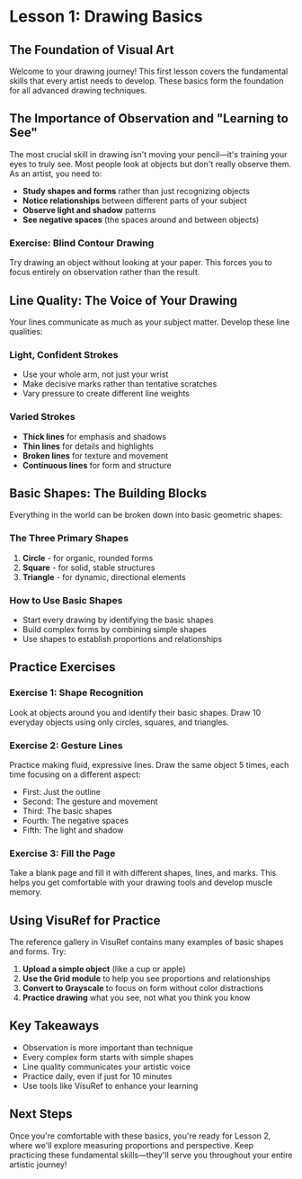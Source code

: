 # Lesson 1: Drawing Basics

## The Foundation of Visual Art

Welcome to your drawing journey! This first lesson covers the fundamental skills that every artist needs to develop. These basics form the foundation for all advanced drawing techniques.

## The Importance of Observation and "Learning to See"

The most crucial skill in drawing isn't moving your pencil—it's training your eyes to truly see. Most people look at objects but don't really observe them. As an artist, you need to:

- **Study shapes and forms** rather than just recognizing objects
- **Notice relationships** between different parts of your subject
- **Observe light and shadow** patterns
- **See negative spaces** (the spaces around and between objects)

### Exercise: Blind Contour Drawing
Try drawing an object without looking at your paper. This forces you to focus entirely on observation rather than the result.

## Line Quality: The Voice of Your Drawing

Your lines communicate as much as your subject matter. Develop these line qualities:

### Light, Confident Strokes
- Use your whole arm, not just your wrist
- Make decisive marks rather than tentative scratches
- Vary pressure to create different line weights

### Varied Strokes
- **Thick lines** for emphasis and shadows
- **Thin lines** for details and highlights
- **Broken lines** for texture and movement
- **Continuous lines** for form and structure

## Basic Shapes: The Building Blocks

Everything in the world can be broken down into basic geometric shapes:

### The Three Primary Shapes
1. **Circle** - for organic, rounded forms
2. **Square** - for solid, stable structures  
3. **Triangle** - for dynamic, directional elements

### How to Use Basic Shapes
- Start every drawing by identifying the basic shapes
- Build complex forms by combining simple shapes
- Use shapes to establish proportions and relationships

## Practice Exercises

### Exercise 1: Shape Recognition
Look at objects around you and identify their basic shapes. Draw 10 everyday objects using only circles, squares, and triangles.

### Exercise 2: Gesture Lines
Practice making fluid, expressive lines. Draw the same object 5 times, each time focusing on a different aspect:
- First: Just the outline
- Second: The gesture and movement
- Third: The basic shapes
- Fourth: The negative spaces
- Fifth: The light and shadow

### Exercise 3: Fill the Page
Take a blank page and fill it with different shapes, lines, and marks. This helps you get comfortable with your drawing tools and develop muscle memory.

## Using VisuRef for Practice

The reference gallery in VisuRef contains many examples of basic shapes and forms. Try:

1. **Upload a simple object** (like a cup or apple)
2. **Use the Grid module** to help you see proportions and relationships
3. **Convert to Grayscale** to focus on form without color distractions
4. **Practice drawing** what you see, not what you think you know

## Key Takeaways

- Observation is more important than technique
- Every complex form starts with simple shapes
- Line quality communicates your artistic voice
- Practice daily, even if just for 10 minutes
- Use tools like VisuRef to enhance your learning

## Next Steps

Once you're comfortable with these basics, you're ready for Lesson 2, where we'll explore measuring proportions and perspective. Keep practicing these fundamental skills—they'll serve you throughout your entire artistic journey!

